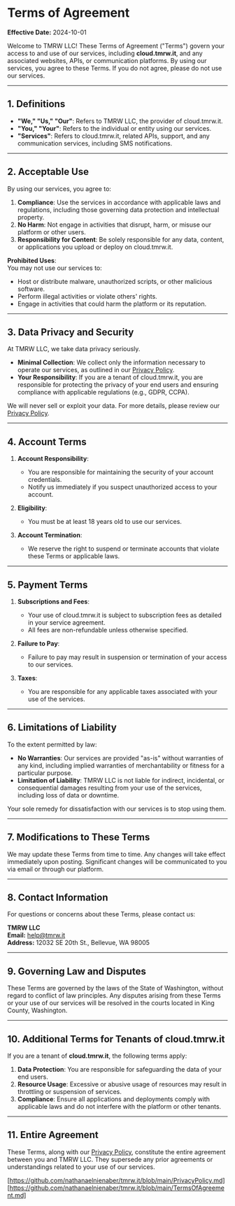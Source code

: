 # Terms of Agreement

**Effective Date:** 2024-10-01  

Welcome to TMRW LLC! These Terms of Agreement ("Terms") govern your access to and use of our services, including **cloud.tmrw.it**, and any associated websites, APIs, or communication platforms. By using our services, you agree to these Terms. If you do not agree, please do not use our services.

---

## 1. Definitions

- **"We," "Us," "Our"**: Refers to TMRW LLC, the provider of cloud.tmrw.it.  
- **"You," "Your"**: Refers to the individual or entity using our services.  
- **"Services"**: Refers to cloud.tmrw.it, related APIs, support, and any communication services, including SMS notifications.  

---

## 2. Acceptable Use

By using our services, you agree to:  
1. **Compliance**: Use the services in accordance with applicable laws and regulations, including those governing data protection and intellectual property.  
2. **No Harm**: Not engage in activities that disrupt, harm, or misuse our platform or other users.  
3. **Responsibility for Content**: Be solely responsible for any data, content, or applications you upload or deploy on cloud.tmrw.it.  

**Prohibited Uses**:  
You may not use our services to:  
- Host or distribute malware, unauthorized scripts, or other malicious software.  
- Perform illegal activities or violate others' rights.  
- Engage in activities that could harm the platform or its reputation.  

---

## 3. Data Privacy and Security

At TMRW LLC, we take data privacy seriously.  
- **Minimal Collection**: We collect only the information necessary to operate our services, as outlined in our [Privacy Policy](Privacy-Policy-URL).  
- **Your Responsibility**: If you are a tenant of cloud.tmrw.it, you are responsible for protecting the privacy of your end users and ensuring compliance with applicable regulations (e.g., GDPR, CCPA).  

We will never sell or exploit your data. For more details, please review our [Privacy Policy](Privacy-Policy-URL).  

---

## 4. Account Terms

1. **Account Responsibility**:  
   - You are responsible for maintaining the security of your account credentials.  
   - Notify us immediately if you suspect unauthorized access to your account.  

2. **Eligibility**:  
   - You must be at least 18 years old to use our services.  

3. **Account Termination**:  
   - We reserve the right to suspend or terminate accounts that violate these Terms or applicable laws.  

---

## 5. Payment Terms

1. **Subscriptions and Fees**:  
   - Your use of cloud.tmrw.it is subject to subscription fees as detailed in your service agreement.  
   - All fees are non-refundable unless otherwise specified.  

2. **Failure to Pay**:  
   - Failure to pay may result in suspension or termination of your access to our services.  

3. **Taxes**:  
   - You are responsible for any applicable taxes associated with your use of the services.  

---

## 6. Limitations of Liability

To the extent permitted by law:  
- **No Warranties**: Our services are provided "as-is" without warranties of any kind, including implied warranties of merchantability or fitness for a particular purpose.  
- **Limitation of Liability**: TMRW LLC is not liable for indirect, incidental, or consequential damages resulting from your use of the services, including loss of data or downtime.  

Your sole remedy for dissatisfaction with our services is to stop using them.  

---

## 7. Modifications to These Terms

We may update these Terms from time to time. Any changes will take effect immediately upon posting. Significant changes will be communicated to you via email or through our platform.  

---

## 8. Contact Information

For questions or concerns about these Terms, please contact us:  

**TMRW LLC**  
**Email:** help@tmrw.it  
**Address:** 12032 SE 20th St., Bellevue, WA 98005  

---

## 9. Governing Law and Disputes

These Terms are governed by the laws of the State of Washington, without regard to conflict of law principles. Any disputes arising from these Terms or your use of our services will be resolved in the courts located in King County, Washington.  

---

## 10. Additional Terms for Tenants of cloud.tmrw.it

If you are a tenant of **cloud.tmrw.it**, the following terms apply:  
1. **Data Protection**: You are responsible for safeguarding the data of your end users.  
2. **Resource Usage**: Excessive or abusive usage of resources may result in throttling or suspension of services.  
3. **Compliance**: Ensure all applications and deployments comply with applicable laws and do not interfere with the platform or other tenants.  

---

## 11. Entire Agreement

These Terms, along with our [Privacy Policy](https://github.com/nathanaelnienaber/tmrw.it/blob/main/PrivacyPolicy.md), constitute the entire agreement between you and TMRW LLC. They supersede any prior agreements or understandings related to your use of our services.  

[https://github.com/nathanaelnienaber/tmrw.it/blob/main/PrivacyPolicy.md]  
[https://github.com/nathanaelnienaber/tmrw.it/blob/main/TermsOfAgreement.md]
